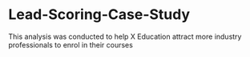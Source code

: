 # Lead-Scoring-Case-Study
This analysis was conducted to help X Education attract more industry professionals to enrol in their courses
